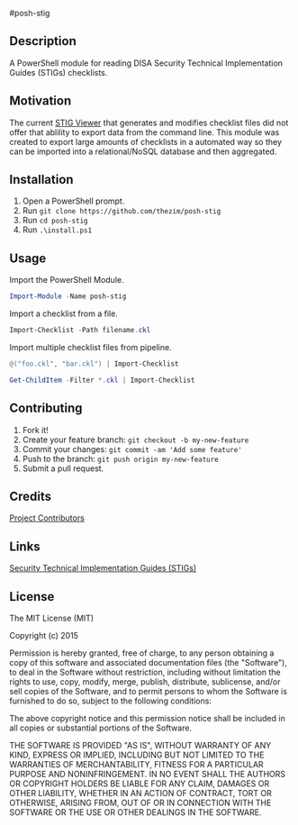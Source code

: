 #posh-stig

## Description
A PowerShell module for reading DISA Security Technical Implementation Guides (STIGs) checklists.

## Motivation
The current [STIG Viewer](http://iase.disa.mil/stigs/Pages/stig-viewing-guidance.aspx) that generates and modifies checklist files did not offer that ablility to export data from the command line. This module was created to export large amounts of checklists in a automated way so they can be imported into a relational/NoSQL database and then aggregated.

## Installation

1. Open a PowerShell prompt.
2. Run `git clone https://github.com/thezim/posh-stig`
3. Run `cd posh-stig`
4. Run `.\install.ps1`

## Usage

Import the PowerShell Module.
``` powershell
Import-Module -Name posh-stig
```
Import a checklist from a file.
```powershell
Import-Checklist -Path filename.ckl
```
Import multiple checklist files from pipeline.
```powershell
@("foo.ckl", "bar.ckl") | Import-Checklist
```
```powershell
Get-ChildItem -Filter *.ckl | Import-Checklist
```
## Contributing
1. Fork it!
2. Create your feature branch: `git checkout -b my-new-feature`
3. Commit your changes: `git commit -am 'Add some feature'`
4. Push to the branch: `git push origin my-new-feature`
5. Submit a pull request.

## Credits
[Project Contributors](https://github.com/thezim/posh-stig/graphs/contributors)

## Links
[Security Technical Implementation Guides (STIGs)](http://iase.disa.mil/stigs/Pages/index.aspx)

## License
The MIT License (MIT)

Copyright (c) 2015

Permission is hereby granted, free of charge, to any person obtaining a copy
of this software and associated documentation files (the "Software"), to deal
in the Software without restriction, including without limitation the rights
to use, copy, modify, merge, publish, distribute, sublicense, and/or sell
copies of the Software, and to permit persons to whom the Software is
furnished to do so, subject to the following conditions:

The above copyright notice and this permission notice shall be included in all
copies or substantial portions of the Software.

THE SOFTWARE IS PROVIDED "AS IS", WITHOUT WARRANTY OF ANY KIND, EXPRESS OR
IMPLIED, INCLUDING BUT NOT LIMITED TO THE WARRANTIES OF MERCHANTABILITY,
FITNESS FOR A PARTICULAR PURPOSE AND NONINFRINGEMENT. IN NO EVENT SHALL THE
AUTHORS OR COPYRIGHT HOLDERS BE LIABLE FOR ANY CLAIM, DAMAGES OR OTHER
LIABILITY, WHETHER IN AN ACTION OF CONTRACT, TORT OR OTHERWISE, ARISING FROM,
OUT OF OR IN CONNECTION WITH THE SOFTWARE OR THE USE OR OTHER DEALINGS IN THE
SOFTWARE.
